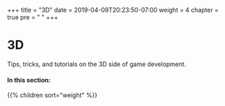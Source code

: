 +++
title = "3D"
date = 2019-04-09T20:23:50-07:00
weight = 4
chapter = true
pre = "<i class='fas fa-cube fa-fw'></i> "
+++

# <i class='fas fa-cube'></i> 3D

Tips, tricks, and tutorials on the 3D side of game development.

#### In this section:

{{% children  sort="weight" %}}